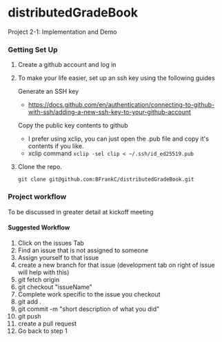 # distributedGradeBook
Project 2-1: Implementation and Demo

### Getting Set Up ###
1. Create a github account and log in
2. To make your life easier, set up an ssh key using the following guides

    Generate an SSH key
    - https://docs.github.com/en/authentication/connecting-to-github-with-ssh/adding-a-new-ssh-key-to-your-github-account
    
    Copy the public key contents to github
    - I prefer using xclip, you can just open the .pub file and copy it's contents if you like.
    - xclip command `xclip -sel clip < ~/.ssh/id_ed25519.pub`

3. Clone the repo.

    `git clone git@github.com:BFrankC/distributedGradeBook.git`


### Project workflow ###
To be discussed in greater detail at kickoff meeting
#### Suggested Workflow ####
1. Click on the issues Tab
2. Find an issue that is not assigned to someone
3. Assign yourself to that issue 
4. create a new branch for that issue (development tab on right of issue will help with this)
5. git fetch origin
6. git checkout "issueName"
7. Complete work specific to the issue you checkout
8. git add . 
9. git commit -m "short description of what you did"
10. git push
11. create a pull request
11. Go back to step 1



